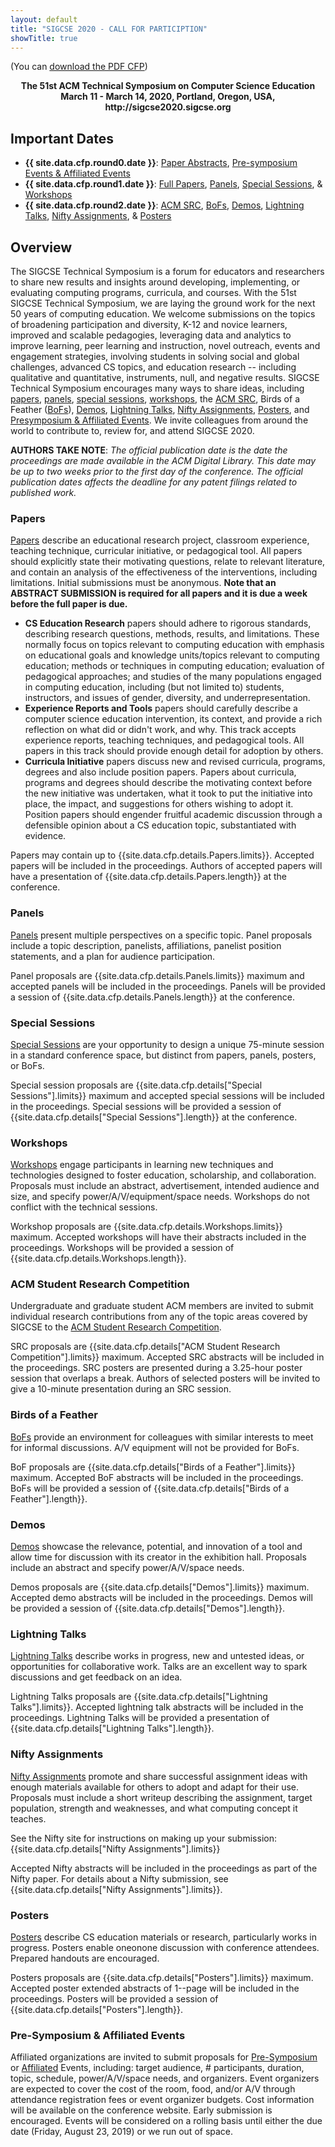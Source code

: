 ```yaml
---
layout: default
title: "SIGCSE 2020 - CALL FOR PARTICIPTION"
showTitle: true
---
```


(You can <a href = "{{ '/pdf/sigcse2020-cfp.html' | prepend: site.baseurl }}">download the PDF CFP</a>)

<div align="center"><strong>The 51st ACM Technical Symposium on Computer Science Education</strong></div>
<div align="center"><strong>March 11 - March 14, 2020, Portland, Oregon, USA, http://sigcse2020.sigcse.org</strong></div>

## Important Dates

* **{{ site.data.cfp.round0.date }}**: [Paper Abstracts](#papers), [Pre­-symposium Events & Affiliated Events](#pre-symposium--affiliated-events)
* **{{ site.data.cfp.round1.date }}**: [Full Papers](#papers), [Panels](#panels), [Special Sessions](#special-sessions), & [Workshops](#workshops)
* **{{ site.data.cfp.round2.date }}**: [ACM SRC](#acm-student-research-competition), [BoFs](#birds-of-a-feather), [Demos](#demos), [Lightning Talks](#lightning-talks), [Nifty Assignments](#nifty-assignments), & [Posters](#posters)
  
## Overview

The SIGCSE Technical Symposium is a forum for educators and researchers to share new results and insights around developing, implementing, or evaluating computing programs, curricula, and courses. With the 51st SIGCSE Technical Symposium, we are laying the ground work for the next 50 years of computing education. We welcome submissions on the topics of broadening participation and diversity, K-12 and novice learners, improved and scalable pedagogies, leveraging data and analytics to improve learning, peer learning and instruction, novel outreach, events and engagement strategies, involving students in solving social and global challenges, advanced CS topics, and education research -- including qualitative and quantitative, instruments, null, and negative results. SIGCSE Technical Symposium encourages many ways to share ideas, including [papers](#papers), [panels](#panels), [special sessions](#special-sessions), [workshops](#workshops), the [ACM SRC](#acm-student-research-competition), Birds of a Feather ([BoFs](#birds-of-a-feather)), [Demos](#demos), [Lightning Talks](#lightning-talks), [Nifty Assignments](#nifty-assignments), [Posters](#posters), and [Pre­symposium & Affiliated Events](#pre-symposium--affiliated-events). We invite colleagues from around the world to contribute to, review for, and attend SIGCSE 2020.  

**AUTHORS TAKE NOTE**: *The official publication date is the date the proceedings are made available in the ACM Digital Library.  This date may be up to two weeks prior to the first day of the conference.  The official publication dates affects the deadline for any patent filings related to published work.*

### Papers
 
[Papers](papers.html) describe an educational research project, classroom experience, teaching technique, curricular initiative, or pedagogical tool. All papers should explicitly state their motivating questions, relate to relevant literature, and contain an analysis of the effectiveness of the interventions, including limitations. Initial submissions must be anonymous. **Note that an ABSTRACT SUBMISSION is required for all papers and it is due a week before the full paper is due.**


  * **CS Education Research** papers should adhere to rigorous standards, describing research questions, methods, results, and limitations. These normally focus on topics relevant to computing education with emphasis on educational goals and knowledge units/topics relevant to computing education; methods or techniques in computing education; evaluation of pedagogical approaches; and studies of the many populations engaged in computing education, including (but not limited to) students, instructors, and issues of gender, diversity, and underrepresentation. 
  * **Experience Reports and Tools** papers should carefully describe a computer science education intervention, its context, and provide a rich reflection on what did or didn't work, and why. This track accepts experience reports, teaching techniques, and pedagogical tools. All papers in this track should provide enough detail for adoption by others. 
  * **Curricula Initiative**  papers discuss new and revised curricula, programs, degrees and also include position papers. Papers about curricula, programs and degrees should describe the motivating context before the new initiative was undertaken, what it took to put the initiative into place, the impact, and suggestions for others wishing to adopt it. Position papers should engender fruitful academic discussion through a defensible opinion about a CS education topic, substantiated with evidence. 

Papers may contain up to {{site.data.cfp.details.Papers.limits}}.  Accepted papers will be included in the proceedings.  Authors of accepted papers will have a presentation of {{site.data.cfp.details.Papers.length}} at the conference.

### Panels

[Panels](panels.html) present multiple perspectives on a specific topic. Panel proposals include a topic description, panelists, affiliations, panelist position statements, and a plan for audience participation. 

Panel proposals are {{site.data.cfp.details.Panels.limits}} maximum and accepted panels will be included in the proceedings.  Panels will be provided a session of {{site.data.cfp.details.Panels.length}} at the conference.

### Special Sessions


[Special Sessions](specialsessions.html) are your opportunity to design a unique 75­-minute session in a standard conference space, but distinct from papers, panels, posters, or BoFs.

Special session proposals are {{site.data.cfp.details["Special Sessions"].limits}} maximum and accepted special sessions will be included in the proceedings.  Special sessions will be provided a session of {{site.data.cfp.details["Special Sessions"].length}} at the conference.

### Workshops


[Workshops](workshops.html) engage participants in learning new techniques and technologies designed to foster education, scholarship, and collaboration. Proposals must include an abstract, advertisement, intended audience and size, and specify power/A/V/equipment/space needs. Workshops do not conflict with the technical sessions.

Workshop proposals are {{site.data.cfp.details.Workshops.limits}} maximum.  Accepted workshops will have their abstracts included in the proceedings.  Workshops will be provided a session of {{site.data.cfp.details.Workshops.length}}.


### ACM Student Research Competition

Undergraduate and graduate student
ACM members are invited to submit individual research contributions from any of the topic areas covered by SIGCSE to the  [ACM Student Research Competition](src.html).

SRC proposals are {{site.data.cfp.details["ACM Student Research Competition"].limits}} maximum.  Accepted SRC abstracts will be included in the proceedings.  SRC posters are presented during a 3.25-hour poster session that overlaps a break. Authors of selected posters will be invited to give a 10-minute presentation during an SRC session.

### Birds of a Feather

[BoFs](bofs.html) provide an environment for colleagues with similar
interests to meet for informal discussions. A/V equipment will not be provided for BoFs.

BoF proposals are {{site.data.cfp.details["Birds of a Feather"].limits}} maximum.  Accepted BoF abstracts will be included in the proceedings.  BoFs will be provided a session of {{site.data.cfp.details["Birds of a Feather"].length}}.


### Demos

[Demos](demos.html) showcase the relevance, potential, and innovation of a tool and allow time for
discussion with its creator in the exhibition hall. Proposals include an abstract and specify power/A/V/space needs.

Demos proposals are {{site.data.cfp.details["Demos"].limits}} maximum.  Accepted demo abstracts will be included in the proceedings.  Demos will be provided a session of {{site.data.cfp.details["Demos"].length}}.


### Lightning Talks


[Lightning Talks](lightningtalks.html) describe works in progress, new and untested ideas, or
opportunities for collaborative work. Talks are an excellent way to spark discussions and get feedback on an idea.

Lightning Talks proposals are {{site.data.cfp.details["Lightning Talks"].limits}}.  Accepted lightning talk abstracts will be included in the proceedings.  Lightning Talks will be provided a presentation of {{site.data.cfp.details["Lightning Talks"].length}}.

### Nifty Assignments


[Nifty Assignments](nifty.html) promote and share successful assignment ideas with enough materials available for others to adopt and adapt for their use. Proposals must include a short writeup describing the assignment, target population, strength and weaknesses, and what computing concept it teaches.

See the Nifty site for instructions on making up your submission: {{site.data.cfp.details["Nifty Assignments"].limits}}

Accepted Nifty abstracts will be included in the proceedings as part of the Nifty paper.  For details about a Nifty submission, see {{site.data.cfp.details["Nifty Assignments"].limits}}.


### Posters


[Posters](posters.html)  describe CS education materials or research, particularly works in progress.
Posters enable one­on­one discussion with conference attendees. Prepared handouts are encouraged.

Posters proposals are {{site.data.cfp.details["Posters"].limits}} maximum.  Accepted poster extended abstracts of 1--page will be included in the proceedings.  Posters will be provided a session of {{site.data.cfp.details["Posters"].length}}.

### Pre-Symposium & Affiliated Events

Affiliated organizations are invited to submit proposals for [Pre-Symposium](presymposium.html) or [Affiliated](affiliated.html) Events, including: target audience, # participants, duration, topic, schedule, power/A/V/space needs, and organizers.  Event organizers are expected to cover the cost of the room, food, and/or A/V through attendance registration fees or event organizer budgets.  Cost information will be available on the conference website.  Early submission is encouraged.  Events will be considered on a rolling basis until either the due date (Friday, August 23, 2019) or we run out of space.
